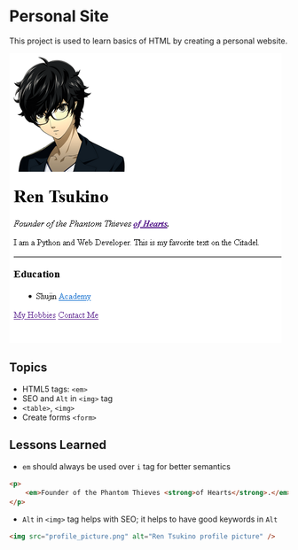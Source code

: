 <!-- Project title here -->

# Personal Site

<!-- Example of project description -->

This project is used to learn basics of HTML by creating a personal website.

![Image Placeholder](index-page_screenshot.PNG)

<!-- Lessons in code -->

## Topics

- HTML5 tags: `<em>`
- SEO and `Alt` in `<img>` tag
- `<table>`, `<img>`
- Create forms `<form>`

## Lessons Learned

- `em` should always be used over `i` tag for better semantics <br>

```html
<p>
	<em>Founder of the Phantom Thieves <strong>of Hearts</strong>.</em>
</p>
```

- `Alt` in `<img>` tag helps with SEO; it helps to have good keywords in `Alt`

```html
<img src="profile_picture.png" alt="Ren Tsukino profile picture" />
```
